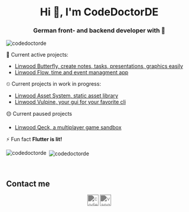 <h1 align="center">Hi 👋, I'm CodeDoctorDE</h1>
<h3 align="center">German front- and backend developer with 💙</h3>

<p align="left"> <img src="https://komarev.com/ghpvc/?username=codedoctorde" alt="codedoctorde" /> </p>

💪 Current active projects:
- [Linwood Butterfly, create notes, tasks, presentations, graphics easily](https://github.com/LinwoodDev/Butterfly)
- [Linwood Flow, time and event managment app](https://github.com/LinwoodDev/Flow)

⏲ Current projects in work in progress:
- [Linwood Asset System, static asset library](https://github.com/LinwoodDev/AssetSystem)
- [Linwood Vulpine, your gui for your favorite cli](https://github.com/LinwoodDev/Vulpine)

🟡 Current paused projects
- [Linwood Qeck, a multiplayer game sandbox](https://github.com/LinwoodDev/Qeck)

⚡ Fun fact **Flutter is lit!**

<p><img align="left" src="https://github-readme-stats.vercel.app/api/top-langs/?username=codedoctorde&layout=compact&theme=radical" alt="codedoctorde" /></p>

<p>&nbsp;<img align="center" src="https://github-readme-stats.vercel.app/api?username=codedoctorde&show_icons=true&theme=radical" alt="codedoctorde" /></p>
<br/>

## Contact me

<p align="center">
<a href="https://twitter.com/codedoctorde" target="blank"><img style="filter: invert(0.5)" align="center" src="https://cdn.jsdelivr.net/npm/simple-icons@v4/icons/twitter.svg" alt="codedoctorde" height="30" width="30" /></a>
<a href="https://www.youtube.com/c/vangorahd" target="blank"><img style="filter: invert(0.5)" align="center" src="https://cdn.jsdelivr.net/npm/simple-icons@v4/icons/youtube.svg" alt="vangorahd" height="30" width="30" /></a>
</p>
